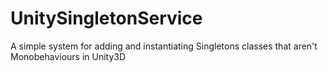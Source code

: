 # UnitySingletonService
A simple system for adding and instantiating Singletons classes that aren't Monobehaviours in Unity3D

